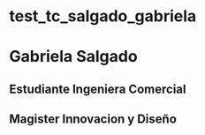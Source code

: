 # test_tc_salgado_gabriela

# Gabriela Salgado

## Estudiante Ingeniera Comercial
## Magister Innovacion y Diseño


